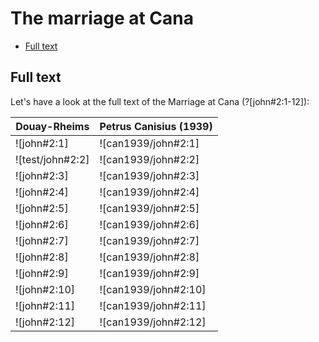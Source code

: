 # The marriage at Cana <!-- omit in toc -->

- [Full text](#full-text)

## Full text

Let's have a look at the full text of the Marriage at Cana (?[john#2:1-12]):

| Douay-Rheims     | Petrus Canisius (1939) |
|------------------|------------------------|
| ![john#2:1]      | ![can1939/john#2:1]    |
| ![test/john#2:2] | ![can1939/john#2:2]    |
| ![john#2:3]      | ![can1939/john#2:3]    |
| ![john#2:4]      | ![can1939/john#2:4]    |
| ![john#2:5]      | ![can1939/john#2:5]    |
| ![john#2:6]      | ![can1939/john#2:6]    |
| ![john#2:7]      | ![can1939/john#2:7]    |
| ![john#2:8]      | ![can1939/john#2:8]    |
| ![john#2:9]      | ![can1939/john#2:9]    |
| ![john#2:10]     | ![can1939/john#2:10]   |
| ![john#2:11]     | ![can1939/john#2:11]   |
| ![john#2:12]     | ![can1939/john#2:12]   |
